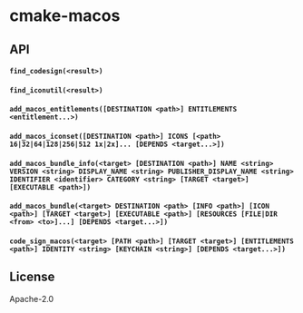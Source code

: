 # cmake-macos

## API

#### `find_codesign(<result>)`

#### `find_iconutil(<result>)`

#### `add_macos_entitlements([DESTINATION <path>] ENTITLEMENTS <entitlement...>)`

#### `add_macos_iconset([DESTINATION <path>] ICONS [<path> 16|32|64|128|256|512 1x|2x]... [DEPENDS <target...>])`

#### `add_macos_bundle_info(<target> [DESTINATION <path>] NAME <string> VERSION <string> DISPLAY_NAME <string> PUBLISHER_DISPLAY_NAME <string> IDENTIFIER <identifier> CATEGORY <string> [TARGET <target>] [EXECUTABLE <path>])`

#### `add_macos_bundle(<target> DESTINATION <path> [INFO <path>] [ICON <path>] [TARGET <target>] [EXECUTABLE <path>] [RESOURCES [FILE|DIR <from> <to>]...] [DEPENDS <target...>])`

#### `code_sign_macos(<target> [PATH <path>] [TARGET <target>] [ENTITLEMENTS <path>] IDENTITY <string> [KEYCHAIN <string>] [DEPENDS <target...>])`

## License

Apache-2.0
